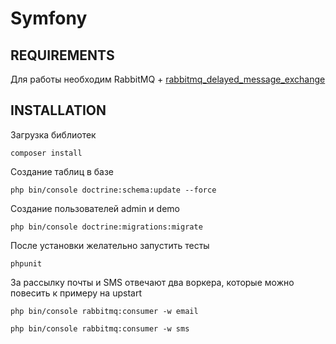 Symfony
=======

REQUIREMENTS
------------

Для работы необходим RabbitMQ + [rabbitmq_delayed_message_exchange](https://www.rabbitmq.com/blog/2015/04/16/scheduling-messages-with-rabbitmq/)

INSTALLATION
------------

Загрузка библиотек
~~~
composer install
~~~

Создание таблиц в базе
~~~
php bin/console doctrine:schema:update --force
~~~


Создание пользователей admin и demo
~~~
php bin/console doctrine:migrations:migrate
~~~

После установки желательно запустить тесты
~~~
phpunit
~~~

За рассылку почты и SMS отвечают два воркера, которые можно повесить к примеру на upstart
~~~
php bin/console rabbitmq:consumer -w email
~~~
~~~
php bin/console rabbitmq:consumer -w sms
~~~